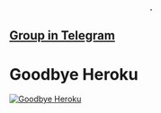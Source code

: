 <p align="center">
<b>.</b>

## [Group in Telegram](https://t.me/us7a5)
# Goodbye Heroku

[![Goodbye Heroku](https://www.herokucdn.com/deploy/button.svg)](https://heroku.com/deploy?template=https://github.com/C2BoT/Write-Him-At-Book-in-Telegram-Bot)
